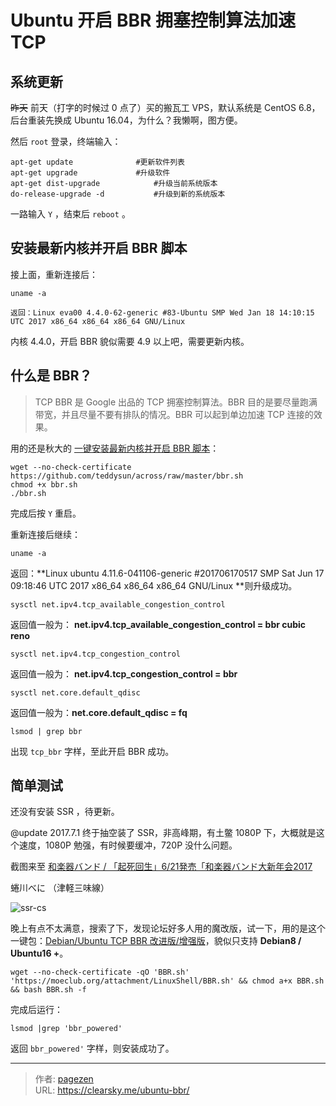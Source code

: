 # Ubuntu 开启 BBR 拥塞控制算法加速 TCP


## 系统更新

~~昨天~~ 前天（打字的时候过 0 点了）买的搬瓦工 VPS，默认系统是 CentOS 6.8，后台重装先换成 Ubuntu 16.04，为什么？我懒啊，图方便。

然后 `root` 登录，终端输入：

```
apt-get update				#更新软件列表
apt-get upgrade				#升级软件
apt-get dist-upgrade			#升级当前系统版本
do-release-upgrade -d			#升级到新的系统版本
```

一路输入 `Y` ，结束后 `reboot` 。

## 安装最新内核并开启 BBR 脚本

接上面，重新连接后：

```
uname -a
```

```
返回：Linux eva00 4.4.0-62-generic #83-Ubuntu SMP Wed Jan 18 14:10:15 UTC 2017 x86_64 x86_64 x86_64 GNU/Linux
```

内核 4.4.0，开启 BBR 貌似需要 4.9 以上吧，需要更新内核。

## 什么是 BBR？

> TCP BBR 是 Google 出品的 TCP 拥塞控制算法。BBR 目的是要尽量跑满带宽，并且尽量不要有排队的情况。BBR 可以起到单边加速 TCP 连接的效果。

用的还是秋大的 [一键安装最新内核并开启 BBR 脚本](https://teddysun.com/489.html)：

```
wget --no-check-certificate https://github.com/teddysun/across/raw/master/bbr.sh
chmod +x bbr.sh
./bbr.sh
```
完成后按 `Y` 重启。

重新连接后继续：

```
uname -a
```

返回：**Linux ubuntu 4.11.6-041106-generic #201706170517 SMP Sat Jun 17 09:18:46 UTC 2017 x86_64 x86_64 x86_64 GNU/Linux **则升级成功。

```
sysctl net.ipv4.tcp_available_congestion_control
```

返回值一般为： **net.ipv4.tcp_available_congestion_control = bbr cubic reno**

```
sysctl net.ipv4.tcp_congestion_control
```

返回值一般为： **net.ipv4.tcp_congestion_control = bbr**

```
sysctl net.core.default_qdisc
```

返回值一般为：**net.core.default_qdisc = fq**

```
lsmod | grep bbr
```

出现 `tcp_bbr` 字样，至此开启 BBR 成功。

## 简单测试

还没有安装 SSR ，待更新。

@update 2017.7.1 终于抽空装了 SSR，非高峰期，有土鳖 1080P 下，大概就是这个速度，1080P 勉强，有时候要缓冲，720P 没什么问题。

截图来至 [和楽器バンド / 「起死回生」6/21発売「和楽器バンド大新年会2017](https://www.youtube.com/watch?v=h8Q85IpwCP4&list=RD6lp4Iw1AbgA&index=2) 

蜷川べに （津軽三味線）

![ssr-cs](ssr-cs.gif "ssr-cs")

晚上有点不太满意，搜索了下，发现论坛好多人用的魔改版，试一下，用的是这个一键包：[Debian/Ubuntu TCP BBR 改进版/增强版](https://moeclub.org/2017/06/24/278/)，貌似只支持 **Debian8 / Ubuntu16 +**。

```
wget --no-check-certificate -qO 'BBR.sh' 'https://moeclub.org/attachment/LinuxShell/BBR.sh' && chmod a+x BBR.sh && bash BBR.sh -f
```

完成后运行：

```
lsmod |grep 'bbr_powered'
```

返回 `bbr_powered'` 字样，则安装成功了。

---

> 作者: [pagezen](http://clearsky.me/)  
> URL: https://clearsky.me/ubuntu-bbr/  

